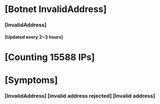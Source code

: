 # [Botnet InvalidAddress]
### [InvalidAddress]
#### [Updated every 2~3 hours]

# [Counting 15588 IPs]

# [Symptoms] 

###   [InvalidAddress] [invalid address rejected] [Invalid address]
